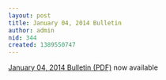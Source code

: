 ```yaml
---
layout: post
title: January 04, 2014 Bulletin
author: admin
nid: 344
created: 1389550747
---
```

<p><a href="http://www.botwoodsda.org/sites/botwoodsda.org/files/01.%20January%2004%2C%202014.pdf">January 04, 2014 Bulletin (PDF)</a> now available</p>

